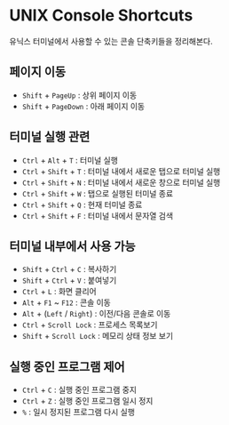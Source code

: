 # UNIX Console Shortcuts

유닉스 터미널에서 사용할 수 있는 콘솔 단축키들을 정리해본다.

## 페이지 이동
- `Shift` + `PageUp` : 상위 페이지 이동
- `Shift` + `PageDown` : 아래 페이지 이동

## 터미널 실행 관련
- `Ctrl` + `Alt` + `T` : 터미널 실행
- `Ctrl` + `Shift` + `T` : 터미널 내에서 새로운 탭으로 터미널 실행
- `Ctrl` + `Shift` + `N` : 터미널 내에서 새로운 창으로 터미널 실행
- `Ctrl` + `Shift` + `W` : 탭으로 실행된 터미널 종료
- `Ctrl` + `Shift` + `Q` : 현재 터미널 종료
- `Ctrl` + `Shift` + `F` : 터미널 내에서 문자열 검색

## 터미널 내부에서 사용 가능
- `Shift` + `Ctrl` + `C` : 복사하기
- `Shift` + `Ctrl` + `V` : 붙여넣기
- `Ctrl` + `L` : 화면 클리어
- `Alt` + `F1` ~ `F12` : 콘솔 이동
- `Alt` + (`Left` / `Right`) : 이전/다음 콘솔로 이동
- `Ctrl` + `Scroll Lock` : 프로세스 목록보기
- `Shift` + `Scroll Lock` : 메모리 상태 정보 보기

## 실행 중인 프로그램 제어
- `Ctrl` + `C` : 실행 중인 프로그램 중지
- `Ctrl` + `Z` : 실행 중인 프로그램 일시 정지
- `%` : 일시 정지된 프로그램 다시 실행